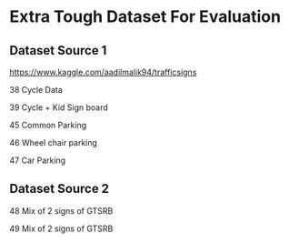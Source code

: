# Extra Tough Dataset For Evaluation
## Dataset Source 1 

https://www.kaggle.com/aadilmalik94/trafficsigns

38 Cycle Data

39 Cycle + Kid Sign board

45 Common Parking

46 Wheel chair parking

47 Car Parking

## Dataset Source 2 

48 Mix of 2 signs of GTSRB

49 Mix of 2 signs of GTSRB
